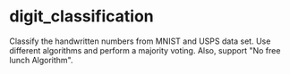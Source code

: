 # digit_classification
Classify the handwritten numbers from MNIST and USPS data set. Use different algorithms and perform a majority voting. Also, support "No free lunch Algorithm".
